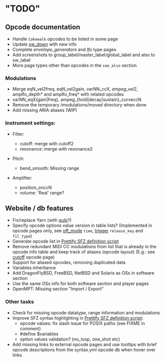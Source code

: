 # "TODO"

## Opcode documentation

- Handle `Cakewalk` opcodes to be listed in some page
- Update [sw_down] with new info
- Complete _envelope_generators_ and _lfo_ type pages
- Add screenshots to group_label/master_label/global_label and also to sw_label
- More page types other than opcodes in the `see_also` section

### Modulations

- Merge eqN_vel2freq, eqN_vel2gain, varNN_*ccX, ampeg_vel2*, amplfo_depth*
	and amplfo_freq* with related opcodes
- varNN_eqX{gain|freq}, ampeg_{hold|decay|sustain}_curveccN
- Remove the temporary /modulations/moved directory when done
- Add missing ARIA aliases (WIP)

### Instrument settings:

- Filter:
	- cutoff: merge with cutoff2
	- resonance: merge with resonance2

- Pitch:
	- bend_smooth: Missing range

- Amplifier:
	- position_onccN
	- volume: 'Real' range?

## Website / db features

- Fix/replace Yarn (with [gulp]?)
- Specify opcode options value version in table lists?
	(Implemented in opcode pages only, see [off_mode] `time`,
	[trigger] `release_key` and `fil_type`)
- Generate opcode list in [Prettify SFZ definition script]
- Remove redundant MIDI CC modulations from list that is already in the opcode
	info table and keep track of aliases (opcode layout)
	(E.g.: see [cutoff] opcode page)
- Support for aliased opcodes, removing duplicated data
- Variables inheritance
- Add DragonFlyBSD, FreeBSD, NetBSD and Solaris as OSs in software section
- Use the same OSs info for both software section and player pages
- OpenMPT: Missing section "Import / Export"

### Other tasks

- Check for missing opcode datatype, range information and modulations
- Improve SFZ syntax highlighting in [Prettify SFZ definition script]:
	- opcode values: fix slash issue for POSIX paths (see FIXME in comment)
	- \#define $variables
	- option values validation? (no_loop, one_shot etc)
- Add missing links to external opcode pages and use tooltips with brief opcode
	descriptions from the syntax.yml opcode db when hover over links

[cutoff]:   /opcodes/cutoff.md
[off_mode]: /opcodes/off_mode.md
[trigger]:  /opcodes/trigger.md
[sw_down]:  /opcodes/sw_down.md
[PR #5]:    https://github.com/sfzformat/sfzformat.github.io/pull/5
[gulp]:     https://gulpjs.com/
[Prettify SFZ definition script]: /assets/js/prettify/lang-sfz.js
